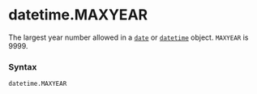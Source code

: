 # datetime.MAXYEAR

The largest year number allowed in a [`date`](/modules/datetime/date/) or [`datetime`](/modules/datetime/datetime/) object. `MAXYEAR` is 9999.

### Syntax

```python
datetime.MAXYEAR
```